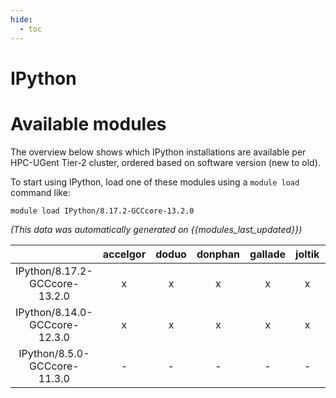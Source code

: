 ```yaml
---
hide:
  - toc
---
```


IPython
=======

# Available modules


The overview below shows which IPython installations are available per HPC-UGent Tier-2 cluster, ordered based on software version (new to old).

To start using IPython, load one of these modules using a `module load` command like:

```shell
module load IPython/8.17.2-GCCcore-13.2.0
```

*(This data was automatically generated on {{modules_last_updated}})*  

| |accelgor|doduo|donphan|gallade|joltik|shinx|
| :---: | :---: | :---: | :---: | :---: | :---: | :---: |
|IPython/8.17.2-GCCcore-13.2.0|x|x|x|x|x|x|
|IPython/8.14.0-GCCcore-12.3.0|x|x|x|x|x|x|
|IPython/8.5.0-GCCcore-11.3.0|-|-|-|-|-|x|
